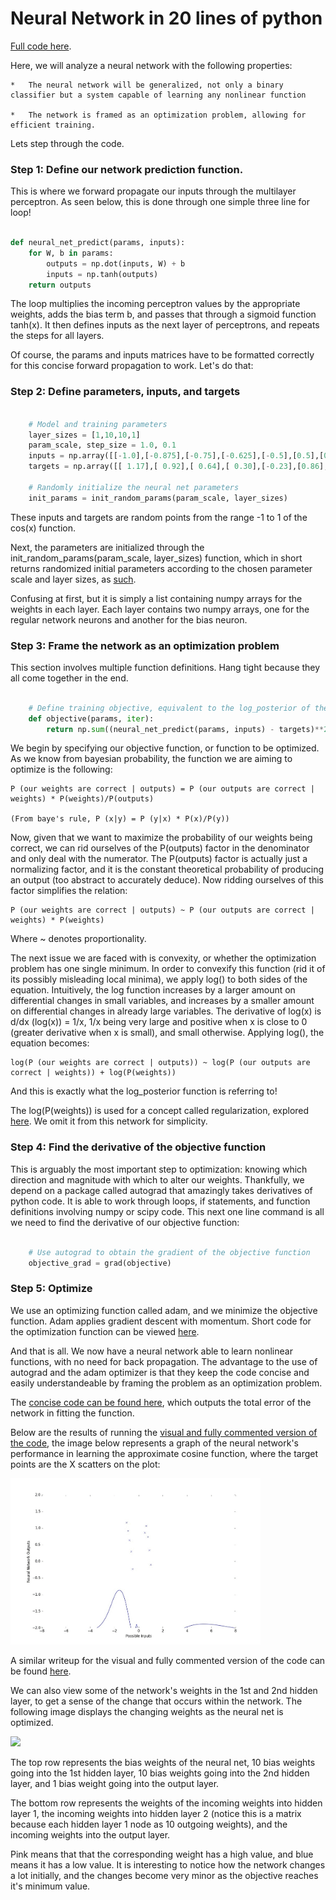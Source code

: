 # Neural Network in 20 lines of python

[Full code here](../final_code/concise_optimized_neural_net.py).

Here, we will analyze a neural network with the following properties:

	*	The neural network will be generalized, not only a binary classifier but a system capable of learning any nonlinear function
	
	*	The network is framed as an optimization problem, allowing for efficient training.

Lets step through the code.

### Step 1: Define our network prediction function.

This is where we forward propagate our inputs through the multilayer perceptron. As seen below, this is done through one simple three line for loop!

```python 

def neural_net_predict(params, inputs):
    for W, b in params:
        outputs = np.dot(inputs, W) + b
        inputs = np.tanh(outputs)
    return outputs
```

The loop multiplies the incoming perceptron values by the appropriate weights, adds the bias term b, and passes that through a sigmoid function tanh(x). It then defines inputs as the next layer of perceptrons, and repeats the steps for all layers.

Of course, the params and inputs matrices have to be formatted correctly for this concise forward propagation to work. Let's do that:

### Step 2: Define parameters, inputs, and targets

```python

    # Model and training parameters
    layer_sizes = [1,10,10,1]
    param_scale, step_size = 1.0, 0.1
    inputs = np.array([[-1.0],[-0.875],[-0.75],[-0.625],[-0.5],[0.5],[0.625],[0.75],[0.875],[1.0]])
    targets = np.array([[ 1.17],[ 0.92],[ 0.64],[ 0.30],[-0.23],[0.86],[1.07],[0.74],[0.34],[-0.10]])

    # Randomly initialize the neural net parameters
    init_params = init_random_params(param_scale, layer_sizes)
```

These inputs and targets are random points from the range -1 to 1 of the cos(x) function.

Next, the parameters are initialized through the init_random_params(param_scale, layer_sizes) function, which in short returns randomized initial parameters according to the chosen parameter scale and layer sizes, as [such](../tutorials/sample_init_params.md).

Confusing at first, but it is simply a list containing numpy arrays for the weights in each layer. Each layer contains two numpy arrays, one for the regular network neurons and another for the bias neuron.

### Step 3: Frame the network as an optimization problem

This section involves multiple function definitions. Hang tight because they all come together in the end.

```python

    # Define training objective, equivalent to the log_posterior of the distribution
    def objective(params, iter):
        return np.sum((neural_net_predict(params, inputs) - targets)**2)
```

We begin by specifying our objective function, or function to be optimized. As we know from bayesian probability, the function we are aiming to optimize is the following:

	P (our weights are correct | outputs) = P (our outputs are correct | weights) * P(weights)/P(outputs)

	(From baye's rule, P (x|y) = P (y|x) * P(x)/P(y)) 

Now, given that we want to maximize the probability of our weights being correct, we can rid ourselves of the P(outputs) factor in the denominator and only deal with the numerator. The P(outputs) factor is actually just a normalizing factor, and it is the constant theoretical probability of producing an output (too abstract to accurately deduce). Now ridding ourselves of this factor simplifies the relation:

	P (our weights are correct | outputs) ~ P (our outputs are correct | weights) * P(weights)

Where ~ denotes proportionality. 

The next issue we are faced with is convexity, or whether the optimization problem has one single minimum. In order to convexify this function (rid it of its possibly misleading local minima), we apply log() to both sides of the equation. Intuitively, the log function increases by a larger amount on differential changes in small variables, and increases by a smaller amount on differential changes in already large variables. The derivative of log(x) is d/dx (log(x)) = 1/x, 1/x being very large and positive when x is close to 0 (greater derivative when x is small), and small otherwise. Applying log(), the equation becomes:

	log(P (our weights are correct | outputs)) ~ log(P (our outputs are correct | weights)) + log(P(weights))

And this is exactly what the log_posterior function is referring to!

The log(P(weights)) is used for a concept called regularization, explored [here](../tutorials/regularization_example.md). We omit it from this network for simplicity.

### Step 4: Find the derivative of the objective function

This is arguably the most important step to optimization: knowing which direction and magnitude with which to alter our weights. Thankfully, we depend on a package called autograd that amazingly takes derivatives of python code. It is able to work through loops, if statements, and function definitions involving numpy or scipy code. This next one line command is all we need to find the derivative of our objective function:

```python

    # Use autograd to obtain the gradient of the objective function
    objective_grad = grad(objective)
```

### Step 5: Optimize

We use an optimizing function called adam, and we minimize the objective function. Adam applies gradient descent with momentum. Short code for the optimization function can be viewed [here](../final_code/optimizers.py).

And that is all. We now have a neural network able to learn nonlinear functions, with no need for back propagation. The advantage to the use of autograd and the adam optimizer is that they keep the code concise and easily understandeable by framing the problem as an optimization problem.

The [concise code can be found here](../final_code/concise_optimized_neural_net.py), which outputs the total error of the network in fitting the function.

Below are the results of running the [visual and fully commented version of the code](../final_code/neural_net_optimized.py), the image below represents a graph of the neural network's performance in learning the approximate cosine function, where the target points are the X scatters on the plot:

<img src="neural_net_optimized.gif" width="400">

A similar writeup for the visual and fully commented version of the code can be found [here](../tutorials/optimized_neural_network_example.md).

We can also view some of the network's weights in the 1st and 2nd hidden layer, to get a sense of the change that occurs within the network. The following image displays the changing weights as the neural net is optimized. 

<img src="full_weights_larger.gif" width="400">

The top row represents the bias weights of the neural net, 10 bias weights going into the 1st hidden layer, 10 bias weights going into the 2nd hidden layer, and 1 bias weight going into the output layer.

The bottom row represents the weights of the incoming weights into hidden layer 1, the incoming weights into hidden layer 2 (notice this is a matrix because each hidden layer 1 node as 10 outgoing weights), and the incoming weights into the output layer. 

Pink means that that the corresponding weight has a high value, and blue means it has a low value. It is interesting to notice how the network changes a lot initially, and the changes become very minor as the objective reaches it's minimum value. 

